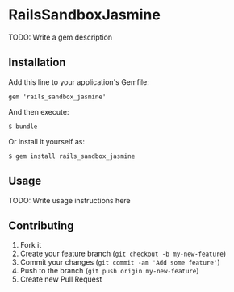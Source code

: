 # RailsSandboxJasmine

TODO: Write a gem description

## Installation

Add this line to your application's Gemfile:

    gem 'rails_sandbox_jasmine'

And then execute:

    $ bundle

Or install it yourself as:

    $ gem install rails_sandbox_jasmine

## Usage

TODO: Write usage instructions here

## Contributing

1. Fork it
2. Create your feature branch (`git checkout -b my-new-feature`)
3. Commit your changes (`git commit -am 'Add some feature'`)
4. Push to the branch (`git push origin my-new-feature`)
5. Create new Pull Request
